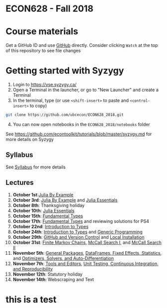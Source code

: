 # ECON628 - Fall 2018

# Course materials
Get a GitHub ID and use [GitHub](https://github.com/econtoolkit/tutorials/blob/master/github.md) directly. Consider clicking `Watch` at the top of this repository to see file changes

# Getting started with Syzygy
1.  Login to https://vse.syzygy.ca/
2. Open a Terminal in the launcher, or go to "New Launcher" and create a Terminal
3. In the terminal, type  (or use `<shift-insert>` to paste and `<control-insert>` to copy)
```bash
git clone https://github.com/ubcecon/ECON628_2018.git
```
4. You can now open notebooks in the `ECON628_2018/notebooks` folder

See https://github.com/econtoolkit/tutorials/blob/master/syzygy.md for more details on Syzygy

## Syllabus
See [Syllabus](syllabus.md) for more details

## Lectures
1. **October 1st**:[Julia By Example](https://nbviewer.jupyter.org/github/ubcecon/ECON628_2018/blob/master/notebooks/julia_by_example.ipynb)
2. **October 3rd**: [Julia By Example](https://nbviewer.jupyter.org/github/ubcecon/ECON628_2018/blob/master/notebooks/julia_by_example.ipynb) and [Julia Essentials](https://nbviewer.jupyter.org/github/ubcecon/ECON628_2018/blob/master/notebooks/julia_essentials.ipynb)
3. **October 8th**: Thanksgiving holiday
4. **October 10th**: [Julia Essentials](https://nbviewer.jupyter.org/github/ubcecon/ECON628_2018/blob/master/notebooks/julia_essentials.ipynb)
5. **October 15th**: [Fundamental Types](https://nbviewer.jupyter.org/github/ubcecon/ECON628_2018/blob/master/notebooks/fundamental_types.ipynb)
6. **October 17th**: [Fundamental Types](https://nbviewer.jupyter.org/github/ubcecon/ECON628_2018/blob/master/notebooks/fundamental_types.ipynb) and reviewing solutions for PS4
7. **October 22nd**: [Introduction to Types](https://nbviewer.jupyter.org/github/ubcecon/ECON628_2018/blob/master/notebooks/introduction_to_types.ipynb)
8. **October 24th**: [Introduction to Types](https://nbviewer.jupyter.org/github/ubcecon/ECON628_2018/blob/master/notebooks/introduction_to_types.ipynb) and [Generic Programming](https://nbviewer.jupyter.org/github/ubcecon/ECON628_2018/blob/master/notebooks/generic_programming.ipynb)
9. **October 29th**: [GitHub and Version Control](https://nbviewer.jupyter.org/github/ubcecon/ECON628_2018/blob/master/notebooks/version_control.ipynb) and [Local Installation](https://nbviewer.jupyter.org/github/ubcecon/ECON628_2018/blob/master/notebooks/getting_started.ipynb)
10. **October 31st**: [Finite Markov Chains](https://nbviewer.jupyter.org/github/ubcecon/ECON628_2018/blob/master/notebooks/finite_markov.ipynb),  [McCall Search I](https://nbviewer.jupyter.org/github/ubcecon/ECON628_2018/blob/master/notebooks/mccall_model.ipynb), and [McCall Search II](https://nbviewer.jupyter.org/github/ubcecon/ECON628_2018/blob/master/notebooks/mccall_model_with_separation.ipynb)
11. **November 5th**: [General Packages](https://nbviewer.jupyter.org/github/ubcecon/ECON628_2018/blob/master/notebooks/general_packages.ipynb), [DataFrames, Fixed Effects, Statistics](https://nbviewer.jupyter.org/github/ubcecon/ECON628_2018/blob/master/notebooks/data_statistical_packages.ipynb), and [Optimizers, Solvers, and Auto-Differentiation](https://nbviewer.jupyter.org/github/ubcecon/ECON628_2018/blob/master/notebooks/optimization_solver_packages.ipynb)
12. **November 7th**: [Tools and Editors](https://nbviewer.jupyter.org/github/ubcecon/ECON628_2018/blob/master/notebooks/tools_editors.ipynb), [Unit Testing, Continuous Integration, and Reproducibility](https://nbviewer.jupyter.org/github/ubcecon/ECON628_2018/blob/master/notebooks/testing.ipynb)
13. **November 12th**: Statutory holiday
14. **November 14th**: Webscraping and Text
# this is a test
